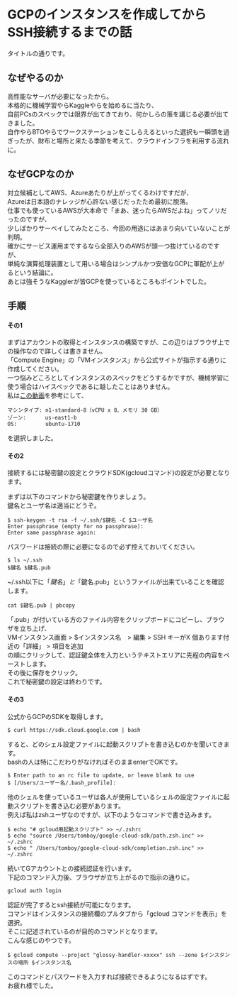 # GCPのインスタンスを作成してからSSH接続するまでの話
タイトルの通りです。
## なぜやるのか
高性能なサーバが必要になったから。  
本格的に機械学習やらKaggleやらを始めるに当たり、  
自前PCsのスペックでは限界が出てきており、何かしらの策を講じる必要が出てきました。  
自作やらBTOやらでワークステーションをこしらえるといった選択も一瞬頭を過ぎったが、財布と場所と来たる季節を考えて、クラウドインフラを利用する流れに。
## なぜGCPなのか
対立候補としてAWS、Azureあたりが上がってくるわけですだが、  
Azureは日本語のナレッジが心許ない感じだったため最初に脱落。  
仕事でも使っているAWSが大本命で「まあ、迷ったらAWSだよね」ってノリだったのですが、  
少しばかりサーベイしてみたところ、今回の用途にはあまり向いていないことが判明。  
確かにサービス運用までするなら全部入りのAWSが頭一つ抜けているのですが、  
単純な演算処理装置として用いる場合はシンプルかつ安価なGCPに軍配が上がるという結論に。  
あとは強そうなKagglerが皆GCPを使っているところもポイントでした。
## 手順
#### その1
まずはアカウントの取得とインスタンスの構築ですが、この辺りはブラウザ上での操作なので詳しくは書きません。  
「Compute Engine」の「VMインスタンス」から公式サイトが指示する通りに作成してください。    
一つ悩みどころとしてインスタンスのスペックをどうするかですが、機械学習に使う場合はハイスペックであるに越したことはありません。  
私は[この動画](https://www.youtube.com/watch?v=NHQTw-ORcSQ)を参考にして、
```
マシンタイプ: n1-standard-8（vCPU x 8、メモリ 30 GB）
ゾーン:      us-east1-b
OS:         ubuntu-1710
```
を選択しました。

#### その2
接続するには秘密鍵の設定とクラウドSDK(gcloudコマンド)の設定が必要となります。  

まずは以下のコマンドから秘密鍵を作りましょう。  
鍵名とユーザ名は適当にどうぞ。
```
$ ssh-keygen -t rsa -f ~/.ssh/$鍵名 -C $ユーザ名
Enter passphrase (empty for no passphrase):
Enter same passphrase again:
```
パスワードは接続の際に必要になるので必ず控えておいてください。  
```
$ ls ~/.ssh
$鍵名 $鍵名.pub
```
~/.ssh以下に「$鍵名」と「$鍵名.pub」というファイルが出来ていることを確認します。
```
cat $鍵名.pub | pbcopy
```
「.pub」が付いている方のファイル内容をクリップボードにコピーし、ブラウザを立ち上げ、  
VMインスタンス画面 > $インスタンス名　> 編集 > SSH キーがX 個あります付近の「詳細」 > 項目を追加  
の順にクリックして、認証鍵全体を入力というテキストエリアに先程の内容をペーストします。  
その後に保存をクリック。  
これで秘密鍵の設定は終わりです。

#### その3
公式からGCPのSDKを取得します。
```
$ curl https://sdk.cloud.google.com | bash
```
すると、どのシェル設定ファイルに起動スクリプトを書き込むのかを聞いてきます。  
bashの人は特にこだわりがなければそのままenterでOKです。
```
$ Enter path to an rc file to update, or leave blank to use
$ [/Users/ユーザー名/.bash_profile]:
```
他のシェルを使っているユーザは各人が使用しているシェルの設定ファイルに起動スクリプトを書き込む必要があります。  
例えば私はzshユーザなのですが、以下のようなコマンドで書き込みます。  
```
$ echo "# gcloud用起動スクリプト" >> ~/.zshrc
$ echo "source /Users/tomboy/google-cloud-sdk/path.zsh.inc" >> ~/.zshrc
$ echo " /Users/tomboy/google-cloud-sdk/completion.zsh.inc" >> ~/.zshrc
```
続いてGアカウントとの接続認証を行います。  
下記のコマンド入力後、ブラウザが立ち上がるので指示の通りに。
```
gcloud auth login
```
認証が完了するとssh接続が可能になります。  
コマンドはインスタンスの接続欄のプルタブから「gcloud コマンドを表示」を選択。  
そこに記述されているのが目的のコマンドとなります。  
こんな感じのやつです。
```
$ gcloud compute --project "glossy-handler-xxxxx" ssh --zone $インスタンスの場所 $インスタンス名
```
このコマンドとパスワードを入力すれば接続できるようになるはずです。  
お疲れ様でした。
